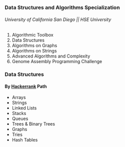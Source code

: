 ### Data Structures and Algorithms Specialization
###### University of California San Diego || HSE University

  1) Algorithmic Toolbox
  2) Data Structures
  3) Algorithms on Graphs
  4) Algorithms on Strings
  5) Advanced Algorithms and Complexity
  6) Genome Assembly Programming Challenge

### Data Structures
  #### By [Hackerrank](https://www.hackerrank.com/domains/data-structures) Path 
  * Arrays 
  * Strings
  * Linked Lists 
  * Stacks 
  * Queues
  * Trees & Binary Trees
  * Graphs
  * Tries
  * Hash Tables
